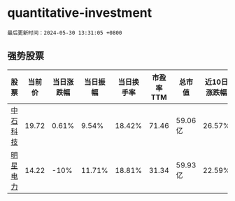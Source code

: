 # quantitative-investment

`最后更新时间：2024-05-30 13:31:05 +0800`

## 强势股票

|股票|当前价|当日涨跌幅|当日振幅|当日换手率|市盈率TTM|总市值|近10日涨跌幅|
|----|----|----|----|----|----|----|----|
|[中石科技](https://xueqiu.com/S/SZ300684)|19.72|0.61%|9.54%|18.42%|71.46|59.06亿|26.57%|
|[明星电力](https://xueqiu.com/S/SH600101)|14.22|-10%|11.71%|18.81%|31.34|59.93亿|22.59%|
